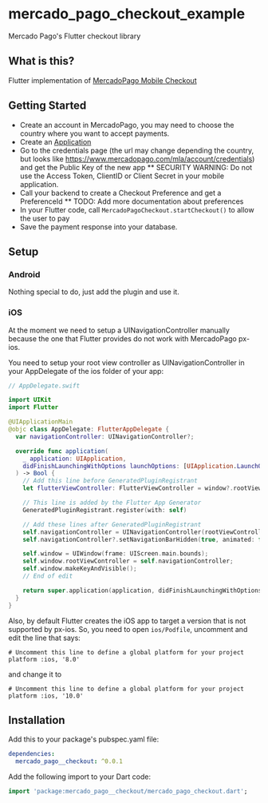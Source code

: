 # mercado_pago_checkout_example

Mercado Pago's Flutter checkout library

## What is this?

Flutter implementation of [MercadoPago Mobile Checkout](https://www.mercadopago.com.ar/developers/es/guides/payments/mobile-checkout/introduction/)

## Getting Started

* Create an account in MercadoPago, you may need to choose the country where you want to accept payments.
* Create an [Application](https://applications.mercadopago.com/)
* Go to the credentials page (the url may change depending the country, but looks like https://www.mercadopago.com/mla/account/credentials) and get the Public Key of the new app
  ** SECURITY WARNING: Do not use the Access Token, ClientID or Client Secret in your mobile application.
* Call your backend to create a Checkout Preference and get a PreferenceId
  ** TODO: Add more documentation about preferences
* In your Flutter code, call `MercadoPagoCheckout.startCheckout()` to allow the user to pay
* Save the payment response into your database.

## Setup

### Android

Nothing special to do, just add the plugin and use it.

### iOS

At the moment we need to setup a UINavigationController manually because the one that Flutter provides do not work with MercadoPago px-ios.

You need to setup your root view controller as UINavigationController in your AppDelegate of the ios folder of your app:

```swift
// AppDelegate.swift

import UIKit
import Flutter

@UIApplicationMain
@objc class AppDelegate: FlutterAppDelegate {
  var navigationController: UINavigationController?;

  override func application(
    _ application: UIApplication,
    didFinishLaunchingWithOptions launchOptions: [UIApplication.LaunchOptionsKey: Any]?
  ) -> Bool {
    // Add this line before GeneratedPluginRegistrant
    let flutterViewController: FlutterViewController = window?.rootViewController as! FlutterViewController

    // This line is added by the Flutter App Generator
    GeneratedPluginRegistrant.register(with: self)

    // Add these lines after GeneratedPluginRegistrant
    self.navigationController = UINavigationController(rootViewController: flutterViewController);
    self.navigationController?.setNavigationBarHidden(true, animated: false);

    self.window = UIWindow(frame: UIScreen.main.bounds);
    self.window.rootViewController = self.navigationController;
    self.window.makeKeyAndVisible();
    // End of edit

    return super.application(application, didFinishLaunchingWithOptions: launchOptions)
  }
}
```

Also, by default Flutter creates the iOS app to target a version that is not supported by px-ios. So, you need to open `ios/Podfile`, uncomment and edit the line that says:

```
# Uncomment this line to define a global platform for your project
platform :ios, '8.0'
```

and change it to

```
# Uncomment this line to define a global platform for your project
platform :ios, '10.0'
```

## Installation

Add this to your package's pubspec.yaml file:

```yaml
dependencies:
  mercado_pago__checkout: ^0.0.1
```

Add the following import to your Dart code:

```dart
import 'package:mercado_pago__checkout/mercado_pago_checkout.dart';
```
